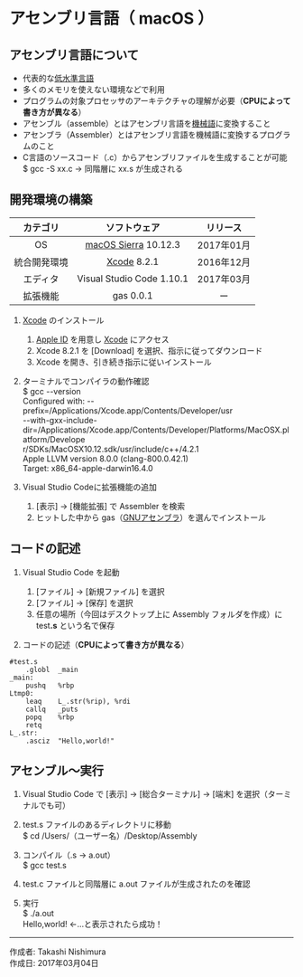 # アセンブリ言語（ macOS ）

## アセンブリ言語について

* 代表的な[低水準言語](http://bit.ly/2meoB4s)
* 多くのメモリを使えない環境などで利用
* プログラムの対象プロセッサのアーキテクチャの理解が必要（<b>CPUによって書き方が異なる</b>）
* アセンブル（assemble）とはアセンブリ言語を[機械語](http://bit.ly/2ma4xDp)に変換すること
* アセンブラ（Assembler）とはアセンブリ言語を機械語に変換するプログラムのこと
* C言語のソースコード（.c）からアセンブリファイルを生成することが可能  
$ gcc -S xx.c → 同階層に xx.s が生成される

## 開発環境の構築

|カテゴリ|ソフトウェア|リリース|
|:--:|:--:|:--:|
|OS|[macOS Sierra](https://ja.wikipedia.org/wiki/MacOS_Sierra) 10.12.3|2017年01月|
|統合開発環境|[Xcode](https://developer.apple.com/download/) 8.2.1|2016年12月|
|エディタ|Visual Studio Code 1.10.1|2017年03月|
|拡張機能|gas 0.0.1|ー|

1. [Xcode](https://ja.wikipedia.org/wiki/Xcode) のインストール  
    1. [Apple ID](https://appleid.apple.com/#!&page=signin) を用意し [Xcode](https://developer.apple.com/download/) にアクセス
    1. Xcode 8.2.1 を [Download] を選択、指示に従ってダウンロード
    1. Xcode を開き、引き続き指示に従いインストール

1. ターミナルでコンパイラの動作確認  
    $ gcc --version  
    Configured with: --prefix=/Applications/Xcode.app/Contents/Developer/usr  
    --with-gxx-include-dir=/Applications/Xcode.app/Contents/Developer/Platforms/MacOSX.platform/Develope  
    r/SDKs/MacOSX10.12.sdk/usr/include/c++/4.2.1  
    Apple LLVM version 8.0.0 (clang-800.0.42.1)  
    Target: x86_64-apple-darwin16.4.0  

1. Visual Studio Codeに拡張機能の追加  
    1. [表示] → [機能拡張] で Assembler を検索
    1. ヒットした中から gas（[GNUアセンブラ](http://bit.ly/2lI52nm)）を選んでインストール

## コードの記述

1. Visual Studio Code を起動
    1. [ファイル] → [新規ファイル] を選択
    1. [ファイル] → [保存] を選択
    1. 任意の場所（今回はデスクトップ上に Assembly フォルダを作成）に test<b>.s</b> という名で保存

1. コードの記述（<b>CPUによって書き方が異なる</b>）
```
#test.s
	.globl	_main
_main:
	pushq	%rbp
Ltmp0:
	leaq	L_.str(%rip), %rdi
	callq	_puts
	popq	%rbp
	retq
L_.str:
	.asciz	"Hello,world!"
```

## アセンブル〜実行

1. Visual Studio Code で [表示] → [総合ターミナル] → [端末] を選択（ターミナルでも可）

1. test.s ファイルのあるディレクトリに移動  
$ cd /Users/（ユーザー名）/Desktop/Assembly

1. コンパイル（.s → a.out）  
$ gcc test.s

1. test.c ファイルと同階層に a.out ファイルが生成されたのを確認

1. 実行  
$ ./a.out  
Hello,world! ←…と表示されたら成功！

***
作成者: Takashi Nishimura  
作成日: 2017年03月04日
